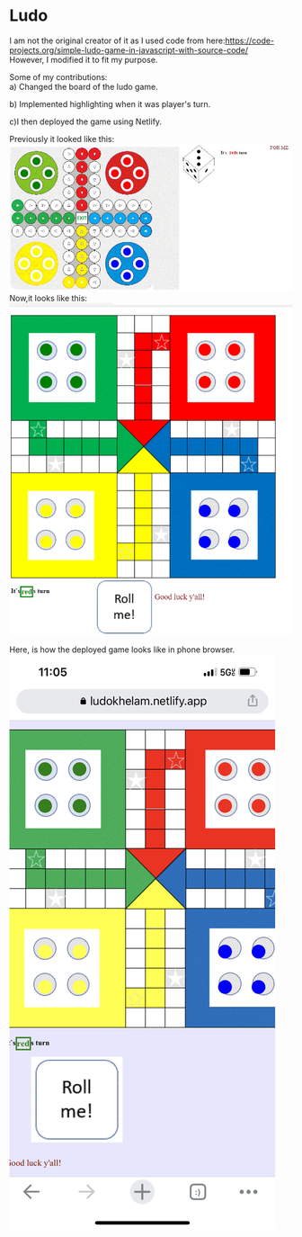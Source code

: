 # Ludo

I am not the original creator of it as I used code from here:https://code-projects.org/simple-ludo-game-in-javascript-with-source-code/<br>
However, I modified it to fit my purpose.<br>

Some of my contributions:<br>
a) Changed the board of the ludo game.<br>

b) Implemented highlighting when it was player's turn.<br> 

c)I then deployed the game using Netlify.<br>

Previously it looked like this:
![My Image](https://github.com/parvatsapkota/ludo.github.io/blob/master/Images/previous_version.JPG)
<br>
Now,it looks like this:
![My Image](https://github.com/parvatsapkota/ludo.github.io/blob/master/Images/myversion.PNG)

Here, is how the deployed game looks like in phone browser.
![My Image](https://github.com/parvatsapkota/ludo.github.io/blob/master/Images/mobile_version.jpg)



